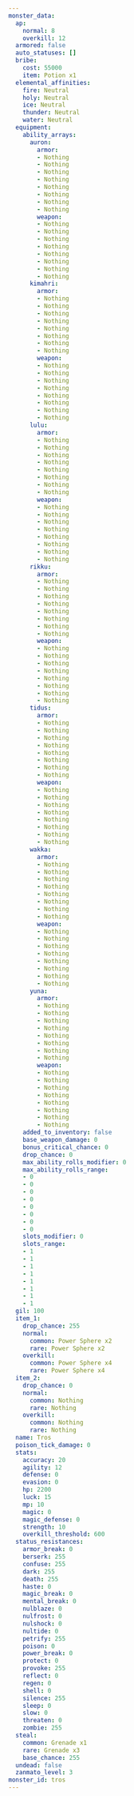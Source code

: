 ```yaml
---
monster_data:
  ap:
    normal: 8
    overkill: 12
  armored: false
  auto_statuses: []
  bribe:
    cost: 55000
    item: Potion x1
  elemental_affinities:
    fire: Neutral
    holy: Neutral
    ice: Neutral
    thunder: Neutral
    water: Neutral
  equipment:
    ability_arrays:
      auron:
        armor:
        - Nothing
        - Nothing
        - Nothing
        - Nothing
        - Nothing
        - Nothing
        - Nothing
        - Nothing
        weapon:
        - Nothing
        - Nothing
        - Nothing
        - Nothing
        - Nothing
        - Nothing
        - Nothing
        - Nothing
      kimahri:
        armor:
        - Nothing
        - Nothing
        - Nothing
        - Nothing
        - Nothing
        - Nothing
        - Nothing
        - Nothing
        weapon:
        - Nothing
        - Nothing
        - Nothing
        - Nothing
        - Nothing
        - Nothing
        - Nothing
        - Nothing
      lulu:
        armor:
        - Nothing
        - Nothing
        - Nothing
        - Nothing
        - Nothing
        - Nothing
        - Nothing
        - Nothing
        weapon:
        - Nothing
        - Nothing
        - Nothing
        - Nothing
        - Nothing
        - Nothing
        - Nothing
        - Nothing
      rikku:
        armor:
        - Nothing
        - Nothing
        - Nothing
        - Nothing
        - Nothing
        - Nothing
        - Nothing
        - Nothing
        weapon:
        - Nothing
        - Nothing
        - Nothing
        - Nothing
        - Nothing
        - Nothing
        - Nothing
        - Nothing
      tidus:
        armor:
        - Nothing
        - Nothing
        - Nothing
        - Nothing
        - Nothing
        - Nothing
        - Nothing
        - Nothing
        weapon:
        - Nothing
        - Nothing
        - Nothing
        - Nothing
        - Nothing
        - Nothing
        - Nothing
        - Nothing
      wakka:
        armor:
        - Nothing
        - Nothing
        - Nothing
        - Nothing
        - Nothing
        - Nothing
        - Nothing
        - Nothing
        weapon:
        - Nothing
        - Nothing
        - Nothing
        - Nothing
        - Nothing
        - Nothing
        - Nothing
        - Nothing
      yuna:
        armor:
        - Nothing
        - Nothing
        - Nothing
        - Nothing
        - Nothing
        - Nothing
        - Nothing
        - Nothing
        weapon:
        - Nothing
        - Nothing
        - Nothing
        - Nothing
        - Nothing
        - Nothing
        - Nothing
        - Nothing
    added_to_inventory: false
    base_weapon_damage: 0
    bonus_critical_chance: 0
    drop_chance: 0
    max_ability_rolls_modifier: 0
    max_ability_rolls_range:
    - 0
    - 0
    - 0
    - 0
    - 0
    - 0
    - 0
    - 0
    slots_modifier: 0
    slots_range:
    - 1
    - 1
    - 1
    - 1
    - 1
    - 1
    - 1
    - 1
  gil: 100
  item_1:
    drop_chance: 255
    normal:
      common: Power Sphere x2
      rare: Power Sphere x2
    overkill:
      common: Power Sphere x4
      rare: Power Sphere x4
  item_2:
    drop_chance: 0
    normal:
      common: Nothing
      rare: Nothing
    overkill:
      common: Nothing
      rare: Nothing
  name: Tros
  poison_tick_damage: 0
  stats:
    accuracy: 20
    agility: 12
    defense: 0
    evasion: 0
    hp: 2200
    luck: 15
    mp: 10
    magic: 0
    magic_defense: 0
    strength: 10
    overkill_threshold: 600
  status_resistances:
    armor_break: 0
    berserk: 255
    confuse: 255
    dark: 255
    death: 255
    haste: 0
    magic_break: 0
    mental_break: 0
    nulblaze: 0
    nulfrost: 0
    nulshock: 0
    nultide: 0
    petrify: 255
    poison: 0
    power_break: 0
    protect: 0
    provoke: 255
    reflect: 0
    regen: 0
    shell: 0
    silence: 255
    sleep: 0
    slow: 0
    threaten: 0
    zombie: 255
  steal:
    common: Grenade x1
    rare: Grenade x3
    base_chance: 255
  undead: false
  zanmato_level: 3
monster_id: tros
---
```

